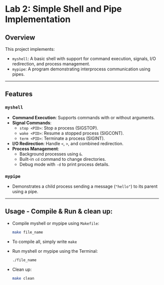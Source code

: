 # Lab 2: Simple Shell and Pipe Implementation

## Overview
This project implements:
- `myshell`: A basic shell with support for command execution, signals, I/O redirection, and process management.
- `mypipe`: A program demonstrating interprocess communication using pipes.

---

## Features

### `myshell`
- **Command Execution**: Supports commands with or without arguments.
- **Signal Commands**:
  - `stop <PID>`: Stop a process (SIGSTOP).
  - `wake <PID>`: Resume a stopped process (SIGCONT).
  - `term <PID>`: Terminate a process (SIGINT).
- **I/O Redirection**: Handle `<`, `>`, and combined redirection.
- **Process Management**:
  - Background processes using `&`.
  - Built-in `cd` command to change directories.
  - Debug mode with `-d` to print process details.

### `mypipe`
- Demonstrates a child process sending a message (`"hello"`) to its parent using a pipe.

---

## Usage - Compile & Run & clean up:

- Compile myshell or mypipe using `Makefile`:
  
  ```bash
  make file_name
  ```
- To compile all, simply write `make`
  
- Run myshell or mypipe using the Terminal:
  ```bash
  ./file_name
  ```
  
- Clean up:
  ```bash
  make clean
  ```
 
